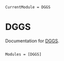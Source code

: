 ```@meta
CurrentModule = DGGS
```

# DGGS

Documentation for [DGGS](https://github.com/danlooo/DGGS.jl).

```@index
```

```@autodocs
Modules = [DGGS]
```
